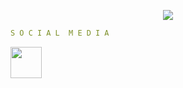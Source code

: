 <p align="center">
  <img src="https://capsule-render.vercel.app/api?text=Hey Everyone! &animation=fadeIn&type=waving&color=gradient&height=100"/>
</p>

```yaml
S O C I A L  M E D I A
```
<a href="https://www.instagram.com/thepiyushmalhotra/">
  <img height="50" src="https://user-images.githubusercontent.com/46517096/166974368-9798f39f-1f46-499c-b14e-81f0a3f83a06.png"/>
</a>

<!--
**raadelmsellati/raadelmsellati** is a ✨ _special_ ✨ repository because its `README.md` (this file) appears on your GitHub profile.

Here are some ideas to get you started:

- 🔭 I’m currently working on ...
- 🌱 I’m currently learning ...
- 👯 I’m looking to collaborate on ...
- 🤔 I’m looking for help with ...
- 💬 Ask me about ...
- 📫 How to reach me: ...
- 😄 Pronouns: ...
- ⚡ Fun fact: ...
-->
